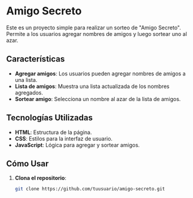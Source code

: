 # Amigo Secreto

Este es un proyecto simple para realizar un sorteo de "Amigo Secreto". Permite a los usuarios agregar nombres de amigos y luego sortear uno al azar.

## Características

- **Agregar amigos**: Los usuarios pueden agregar nombres de amigos a una lista.
- **Lista de amigos**: Muestra una lista actualizada de los nombres agregados.
- **Sortear amigo**: Selecciona un nombre al azar de la lista de amigos.

## Tecnologías Utilizadas

- **HTML**: Estructura de la página.
- **CSS**: Estilos para la interfaz de usuario.
- **JavaScript**: Lógica para agregar y sortear amigos.

## Cómo Usar

1. **Clona el repositorio**:
   ```bash
   git clone https://github.com/tuusuario/amigo-secreto.git
